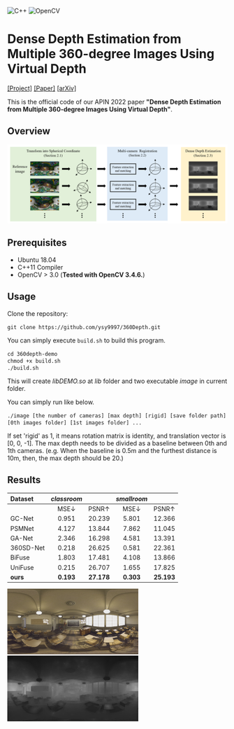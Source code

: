 ![C++](https://img.shields.io/badge/c++-11-%2300599C.svg?style=for-the-badge&logo=c%2B%2B&logoColor=white)
![OpenCV](https://img.shields.io/badge/OpenCV-3.4.6-5C3EE8.svg?style=for-the-badge&logo=OpenCV&logoColor=white)

# Dense Depth Estimation from Multiple 360-degree Images Using Virtual Depth
[[Project]](https://vcl.seoultech.ac.kr/vrar.html) [[Paper]](https://link.springer.com/article/10.1007/s10489-022-03391-w) [[arXiv]](https://arxiv.org/abs/2112.14931)

This is the official code of our APIN 2022 paper **"Dense Depth Estimation from Multiple 360-degree Images Using Virtual Depth"**.

## Overview
<img src="./images/overview.png"></center>

## Prerequisites
- Ubuntu 18.04
- C++11 Compiler
- OpenCV > 3.0 (**Tested with OpenCV 3.4.6.**)

## Usage
Clone the repository:
```
git clone https://github.com/ysy9997/360Depth.git
```
You can simply execute `build.sh` to build this program.
```
cd 360depth-demo
chmod +x build.sh
./build.sh  
```
This will create *libDEMO.so* at *lib* folder and two executable *image* in current folder.  

You can simply run like below.
```
./image [the number of cameras] [max depth] [rigid] [save folder path] [0th images folder] [1st images folder] ...
```

If set 'rigid' as 1, it means rotation matrix is identity, and translation vector is [0, 0, -1]. The max depth needs to be divided as a baseline between 0th and 1th cameras. (e.g. When the baseline is 0.5m and the furthest distance is 10m, then, the max depth should be 20.)

## Results
|  Dataset  | *classroom* |            | *smallroom* |            |
|:----------|:-----------:|:----------:|:-----------:|:----------:|
|           |    MSE↓     |   PSNR↑    |    MSE↓     |   PSNR↑    |
| GC-Net    |    0.951    |   20.239   |    5.801    |   12.366   |
| PSMNet    |    4.127    |   13.844   |    7.862    |   11.045   |
| GA-Net    |    2.346    |   16.298   |    4.581    |   13.391   |
| 360SD-Net |    0.218    |   26.625   |    0.581    |   22.361   |
| BiFuse    |    1.803    |   17.481   |    4.108    |   13.866   |
| UniFuse   |    0.215    |   26.707   |    1.655    |   17.825   |
| **ours**  |  **0.193**  | **27.178** |  **0.303**  | **25.193** |

<img src="./images/classroom.png" width="300" height="150"><img src="./images/result.png" width="300" height="150">
